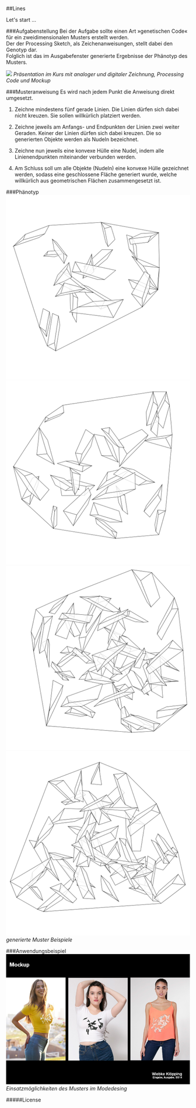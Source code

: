 ##Lines  

Let's start ...

###Aufgabenstellung
Bei der Aufgabe sollte einen Art »genetischen Code« für ein zweidimensionalen Musters erstellt werden.  
Der der Processing Sketch, als Zeichenanweisungen, stellt dabei den Genotyp dar.  
Folglich ist das im Ausgabefenster generierte Ergebnisse der Phänotyp des Musters.

![](images/untitelt02.jpg)
*Präsentation im Kurs mit analoger und digitaler Zeichnung, Processing Code und Mockup*

###Musteranweisung
Es wird nach jedem Punkt die Anweisung direkt umgesetzt. 

1. Zeichne mindestens fünf gerade Linien. Die Linien dürfen sich dabei nicht kreuzen. Sie sollen willkürlich platziert werden.

2. Zeichne jeweils am Anfangs- und Endpunkten der Linien zwei weiter Geraden. Keiner der Linien dürfen sich dabei kreuzen. Die so generierten Objekte werden als Nudeln bezeichnet.

3. Zeichne nun jeweils eine konvexe Hülle eine Nudel, indem alle Linienendpunkten miteinander verbunden werden.

4. Am Schluss soll um alle Objekte (Nudeln) eine konvexe Hülle gezeichnet werden, sodass eine geschlossene Fläche generiert wurde, welche willkürlich aus geometrischen Flächen zusammengesetzt ist.

###Phänotyp
![](images/linesA-032.png)  
![](images/linesA-034.png)  
![](images/linesA-051.png)  
![](images/linesA-055.png)
*generierte Muster Beispiele*
  
###Anwendungsbeispiel
![](images/mockup.png)
*Einsatzmöglichkeiten des Musters im Modedesing*

#####License


